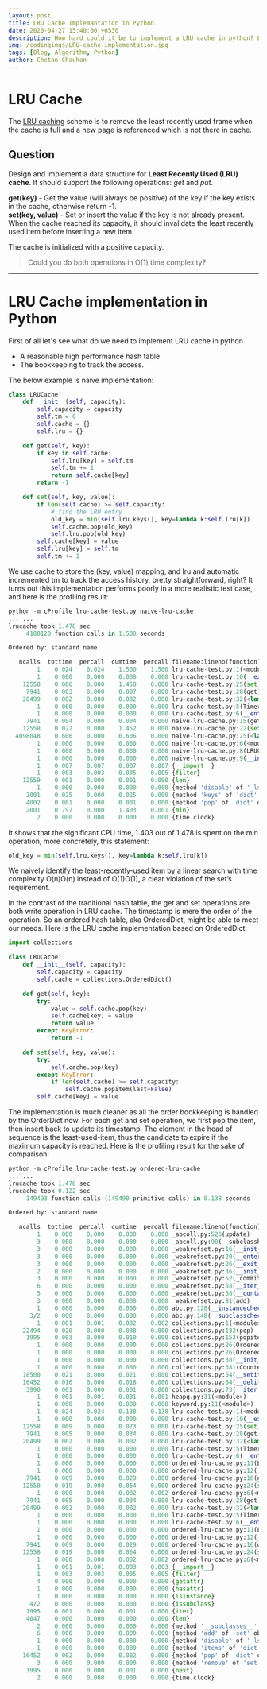 ```yaml
---
layout: post
title: LRU Cache Implemantation in Python
date: 2020-04-27 15:40:00 +0530
description: How hard could it be to implement a LRU cache in python? Let's find out.
img: /codingimgs/LRU-cache-implementation.jpg
tags: [Blog, Algorithm, Python]
author: Chetan Chauhan
---
```

# LRU Cache
The [LRU caching](https://en.wikipedia.org/wiki/Cache_replacement_policies#LRU) scheme is to remove the least recently used frame when the cache is full and a new page is referenced which is not there in cache.

## Question

Design and implement a data structure for **Least Recently Used (LRU) cache**. It should support the following operations: *get* and *put*.

**get(key)** - Get the value (will always be positive) of the key if the key exists in the cache, otherwise return -1.<br>
**set(key, value)** - Set or insert the value if the key is not already present. When the cache reached its capacity, it should invalidate the least recently used item before inserting a new item.

The cache is initialized with a positive capacity.

> Could you do both operations in O(1) time complexity?

***
# LRU Cache implementation in Python
First of all let's see what do we need to implement LRU cache in python
- A reasonable high performance hash table
- The bookkeeping to track the access.

The below example is naive implementation:
```python
class LRUCache:
    def __init__(self, capacity):
        self.capacity = capacity
        self.tm = 0
        self.cache = {}
        self.lru = {}

    def get(self, key):
        if key in self.cache:
            self.lru[key] = self.tm
            self.tm += 1
            return self.cache[key]
        return -1

    def set(self, key, value):
        if len(self.cache) >= self.capacity:
            # find the LRU entry
            old_key = min(self.lru.keys(), key=lambda k:self.lru[k])
            self.cache.pop(old_key)
            self.lru.pop(old_key)
        self.cache[key] = value
        self.lru[key] = self.tm
        self.tm += 1
```
We use cache to store the (key, value) mapping, and lru and automatic incremented tm to track the access history, pretty straightforward, right?
It turns out this implementation performs poorly in a more realistic test case, and here is the profiling result:

```python
python -m cProfile lru-cache-test.py naive-lru-cache
... ...
lrucache took 1.478 sec
     4180120 function calls in 1.500 seconds

Ordered by: standard name

   ncalls  tottime  percall  cumtime  percall filename:lineno(function)
        1    0.024    0.024    1.500    1.500 lru-cache-test.py:1(<module>)
        1    0.000    0.000    0.000    0.000 lru-cache-test.py:10(__exit__)
    12558    0.006    0.000    1.458    0.000 lru-cache-test.py:25(set)
     7941    0.003    0.000    0.007    0.000 lru-cache-test.py:28(get)
    20499    0.002    0.000    0.002    0.000 lru-cache-test.py:32(<lambda>)
        1    0.000    0.000    0.000    0.000 lru-cache-test.py:5(Timer)
        1    0.000    0.000    0.000    0.000 lru-cache-test.py:6(__enter__)
     7941    0.004    0.000    0.004    0.000 naive-lru-cache.py:15(get)
    12558    0.022    0.000    1.452    0.000 naive-lru-cache.py:22(set)
  4098048    0.606    0.000    0.606    0.000 naive-lru-cache.py:25(<lambda>)
        1    0.000    0.000    0.000    0.000 naive-lru-cache.py:6(<module>)
        1    0.000    0.000    0.000    0.000 naive-lru-cache.py:8(LRUCache)
        1    0.000    0.000    0.000    0.000 naive-lru-cache.py:9(__init__)
        1    0.007    0.007    0.007    0.007 {__import__}
        1    0.003    0.003    0.005    0.005 {filter}
    12559    0.001    0.000    0.001    0.000 {len}
        1    0.000    0.000    0.000    0.000 {method 'disable' of '_lsprof.Profiler' objects}
     2001    0.025    0.000    0.025    0.000 {method 'keys' of 'dict' objects}
     4002    0.001    0.000    0.001    0.000 {method 'pop' of 'dict' objects}
     2001    0.797    0.000    1.403    0.001 {min}
        2    0.000    0.000    0.000    0.000 {time.clock}
```

It shows that the significant CPU time, 1.403 out of 1.478 is spent on the min operation, more concretely, this statement:
```python
old_key = min(self.lru.keys(), key=lambda k:self.lru[k])
```
We naively identify the least-recently-used item by a linear search with time complexity O(n)O(n) instead of O(1)O(1), a clear violation of the set’s requirement.

In the contrast of the traditional hash table, the get and set operations are both write operation in LRU cache. The timestamp is mere the order of the operation. So an ordered hash table, aka OrderedDict, might be able to meet our needs. Here is the LRU cache implementation based on OrderedDict:
```python
import collections

class LRUCache:
    def __init__(self, capacity):
        self.capacity = capacity
        self.cache = collections.OrderedDict()

    def get(self, key):
        try:
            value = self.cache.pop(key)
            self.cache[key] = value
            return value
        except KeyError:
            return -1

    def set(self, key, value):
        try:
            self.cache.pop(key)
        except KeyError:
            if len(self.cache) >= self.capacity:
                self.cache.popitem(last=False)
        self.cache[key] = value
```

The implementation is much cleaner as all the order bookkeeping is handled by the OrderDict now. For each get and set operation, we first pop the item, then insert back to update its timestamp. The element in the head of sequence is the least-used-item, thus the candidate to expire if the maximum capacity is reached. Here is the profiling result for the sake of comparison:

```python
python -m cProfile lru-cache-test.py ordered-lru-cache
... ...
lrucache took 1.478 sec
lrucache took 0.122 sec
     149493 function calls (149490 primitive calls) in 0.138 seconds

Ordered by: standard name

   ncalls  tottime  percall  cumtime  percall filename:lineno(function)
        1    0.000    0.000    0.000    0.000 _abcoll.py:526(update)
        3    0.000    0.000    0.000    0.000 _abcoll.py:98(__subclasshook__)
        3    0.000    0.000    0.000    0.000 _weakrefset.py:16(__init__)
        3    0.000    0.000    0.000    0.000 _weakrefset.py:20(__enter__)
        3    0.000    0.000    0.000    0.000 _weakrefset.py:26(__exit__)
        2    0.000    0.000    0.000    0.000 _weakrefset.py:36(__init__)
        3    0.000    0.000    0.000    0.000 _weakrefset.py:52(_commit_removals)
        6    0.000    0.000    0.000    0.000 _weakrefset.py:58(__iter__)
        5    0.000    0.000    0.000    0.000 _weakrefset.py:68(__contains__)
        3    0.000    0.000    0.000    0.000 _weakrefset.py:81(add)
        1    0.000    0.000    0.000    0.000 abc.py:128(__instancecheck__)
      3/2    0.000    0.000    0.000    0.000 abc.py:148(__subclasscheck__)
        1    0.001    0.001    0.002    0.002 collections.py:1(<module>)
    22494    0.020    0.000    0.038    0.000 collections.py:132(pop)
     1995    0.003    0.000    0.010    0.000 collections.py:153(popitem)
        1    0.000    0.000    0.000    0.000 collections.py:26(OrderedDict)
        1    0.000    0.000    0.000    0.000 collections.py:26(OrderedDict)
        1    0.000    0.000    0.000    0.000 collections.py:38(__init__)
        1    0.000    0.000    0.000    0.000 collections.py:381(Counter)
    18500    0.021    0.000    0.021    0.000 collections.py:54(__setitem__)
    16452    0.016    0.000    0.018    0.000 collections.py:64(__delitem__)
     3990    0.001    0.000    0.001    0.000 collections.py:73(__iter__)
        1    0.001    0.001    0.001    0.001 heapq.py:31(<module>)
        1    0.000    0.000    0.000    0.000 keyword.py:11(<module>)
        1    0.024    0.024    0.138    0.138 lru-cache-test.py:1(<module>)
        1    0.000    0.000    0.000    0.000 lru-cache-test.py:10(__exit__)
    12558    0.009    0.000    0.073    0.000 lru-cache-test.py:25(set)
     7941    0.005    0.000    0.034    0.000 lru-cache-test.py:28(get)
    20499    0.002    0.000    0.002    0.000 lru-cache-test.py:32(<lambda>)
        1    0.000    0.000    0.000    0.000 lru-cache-test.py:5(Timer)
        1    0.000    0.000    0.000    0.000 lru-cache-test.py:6(__enter__)
        1    0.000    0.000    0.000    0.000 ordered-lru-cache.py:11(LRUCache)
        1    0.000    0.000    0.000    0.000 ordered-lru-cache.py:12(__init__)
     7941    0.009    0.000    0.029    0.000 ordered-lru-cache.py:16(get)
    12558    0.019    0.000    0.064    0.000 ordered-lru-cache.py:24(set)
        1    0.000    0.000    0.002    0.002 ordered-lru-cache.py:6(<module>)
     7941    0.005    0.000    0.034    0.000 lru-cache-test.py:28(get)
    20499    0.002    0.000    0.002    0.000 lru-cache-test.py:32(<lambda>)
        1    0.000    0.000    0.000    0.000 lru-cache-test.py:5(Timer)
        1    0.000    0.000    0.000    0.000 lru-cache-test.py:6(__enter__)
        1    0.000    0.000    0.000    0.000 ordered-lru-cache.py:11(LRUCache)
        1    0.000    0.000    0.000    0.000 ordered-lru-cache.py:12(__init__)
     7941    0.009    0.000    0.029    0.000 ordered-lru-cache.py:16(get)
    12558    0.019    0.000    0.064    0.000 ordered-lru-cache.py:24(set)
        1    0.000    0.000    0.002    0.002 ordered-lru-cache.py:6(<module>)
        1    0.001    0.001    0.003    0.003 {__import__}
        1    0.003    0.003    0.005    0.005 {filter}
        4    0.000    0.000    0.000    0.000 {getattr}
        1    0.000    0.000    0.000    0.000 {hasattr}
        1    0.000    0.000    0.000    0.000 {isinstance}
      4/2    0.000    0.000    0.000    0.000 {issubclass}
     1995    0.001    0.000    0.001    0.000 {iter}
     4047    0.000    0.000    0.000    0.000 {len}
        2    0.000    0.000    0.000    0.000 {method '__subclasses__' of 'type' objects}
        6    0.000    0.000    0.000    0.000 {method 'add' of 'set' objects}
        1    0.000    0.000    0.000    0.000 {method 'disable' of '_lsprof.Profiler' objects}
        1    0.000    0.000    0.000    0.000 {method 'items' of 'dict' objects}
    16452    0.002    0.000    0.002    0.000 {method 'pop' of 'dict' objects}
        3    0.000    0.000    0.000    0.000 {method 'remove' of 'set' objects}
     1995    0.000    0.000    0.001    0.000 {next}
        2    0.000    0.000    0.000    0.000 {time.clock}
```
